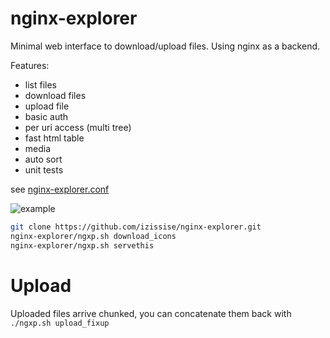 # nginx-explorer

Minimal web interface to download/upload files.
Using nginx as a backend.

Features:
- list files
- download files
- upload file
- basic auth
- per uri access (multi tree)
- fast html table
- media
- auto sort
- unit tests

see [nginx-explorer.conf](https://github.com/izissise/nginx-explorer/blob/master/nginx-explorer.conf)

![example](https://raw.github.com/izissise/nginx-explorer/master/images/example.png "Example")

```bash
git clone https://github.com/izissise/nginx-explorer.git
nginx-explorer/ngxp.sh download_icons
nginx-explorer/ngxp.sh servethis
```

# Upload

Uploaded files arrive chunked,
you can concatenate them back with `./ngxp.sh upload_fixup`
